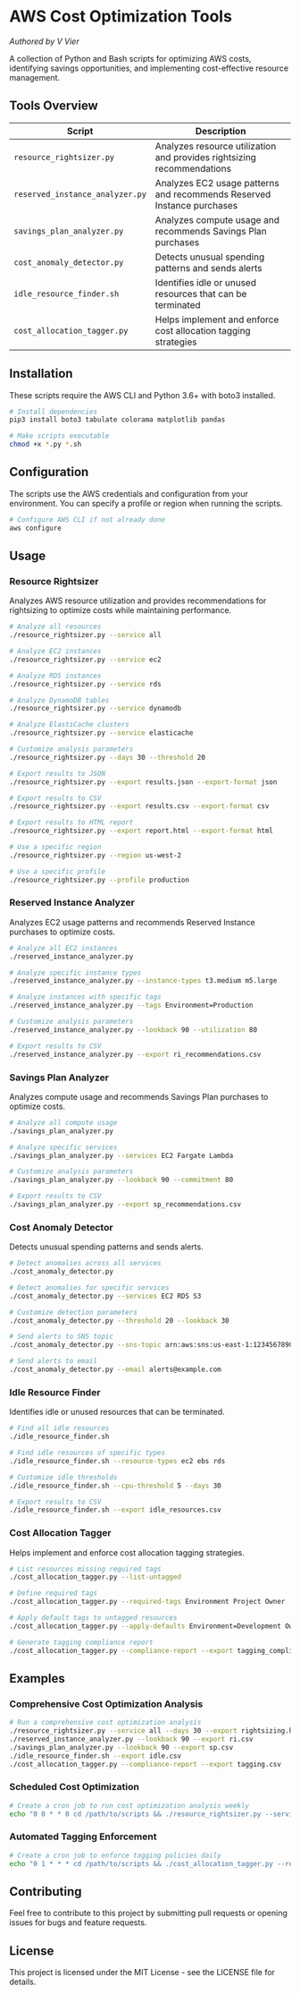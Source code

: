 # AWS Cost Optimization Tools

*Authored by V Vier*

A collection of Python and Bash scripts for optimizing AWS costs, identifying savings opportunities, and implementing cost-effective resource management.

## Tools Overview

| Script | Description |
|--------|-------------|
| `resource_rightsizer.py` | Analyzes resource utilization and provides rightsizing recommendations |
| `reserved_instance_analyzer.py` | Analyzes EC2 usage patterns and recommends Reserved Instance purchases |
| `savings_plan_analyzer.py` | Analyzes compute usage and recommends Savings Plan purchases |
| `cost_anomaly_detector.py` | Detects unusual spending patterns and sends alerts |
| `idle_resource_finder.sh` | Identifies idle or unused resources that can be terminated |
| `cost_allocation_tagger.py` | Helps implement and enforce cost allocation tagging strategies |

## Installation

These scripts require the AWS CLI and Python 3.6+ with boto3 installed.

```bash
# Install dependencies
pip3 install boto3 tabulate colorama matplotlib pandas

# Make scripts executable
chmod +x *.py *.sh
```

## Configuration

The scripts use the AWS credentials and configuration from your environment. You can specify a profile or region when running the scripts.

```bash
# Configure AWS CLI if not already done
aws configure
```

## Usage

### Resource Rightsizer

Analyzes AWS resource utilization and provides recommendations for rightsizing to optimize costs while maintaining performance.

```bash
# Analyze all resources
./resource_rightsizer.py --service all

# Analyze EC2 instances
./resource_rightsizer.py --service ec2

# Analyze RDS instances
./resource_rightsizer.py --service rds

# Analyze DynamoDB tables
./resource_rightsizer.py --service dynamodb

# Analyze ElastiCache clusters
./resource_rightsizer.py --service elasticache

# Customize analysis parameters
./resource_rightsizer.py --days 30 --threshold 20

# Export results to JSON
./resource_rightsizer.py --export results.json --export-format json

# Export results to CSV
./resource_rightsizer.py --export results.csv --export-format csv

# Export results to HTML report
./resource_rightsizer.py --export report.html --export-format html

# Use a specific region
./resource_rightsizer.py --region us-west-2

# Use a specific profile
./resource_rightsizer.py --profile production
```

### Reserved Instance Analyzer

Analyzes EC2 usage patterns and recommends Reserved Instance purchases to optimize costs.

```bash
# Analyze all EC2 instances
./reserved_instance_analyzer.py

# Analyze specific instance types
./reserved_instance_analyzer.py --instance-types t3.medium m5.large

# Analyze instances with specific tags
./reserved_instance_analyzer.py --tags Environment=Production

# Customize analysis parameters
./reserved_instance_analyzer.py --lookback 90 --utilization 80

# Export results to CSV
./reserved_instance_analyzer.py --export ri_recommendations.csv
```

### Savings Plan Analyzer

Analyzes compute usage and recommends Savings Plan purchases to optimize costs.

```bash
# Analyze all compute usage
./savings_plan_analyzer.py

# Analyze specific services
./savings_plan_analyzer.py --services EC2 Fargate Lambda

# Customize analysis parameters
./savings_plan_analyzer.py --lookback 90 --commitment 80

# Export results to CSV
./savings_plan_analyzer.py --export sp_recommendations.csv
```

### Cost Anomaly Detector

Detects unusual spending patterns and sends alerts.

```bash
# Detect anomalies across all services
./cost_anomaly_detector.py

# Detect anomalies for specific services
./cost_anomaly_detector.py --services EC2 RDS S3

# Customize detection parameters
./cost_anomaly_detector.py --threshold 20 --lookback 30

# Send alerts to SNS topic
./cost_anomaly_detector.py --sns-topic arn:aws:sns:us-east-1:123456789012:CostAlerts

# Send alerts to email
./cost_anomaly_detector.py --email alerts@example.com
```

### Idle Resource Finder

Identifies idle or unused resources that can be terminated.

```bash
# Find all idle resources
./idle_resource_finder.sh

# Find idle resources of specific types
./idle_resource_finder.sh --resource-types ec2 ebs rds

# Customize idle thresholds
./idle_resource_finder.sh --cpu-threshold 5 --days 30

# Export results to CSV
./idle_resource_finder.sh --export idle_resources.csv
```

### Cost Allocation Tagger

Helps implement and enforce cost allocation tagging strategies.

```bash
# List resources missing required tags
./cost_allocation_tagger.py --list-untagged

# Define required tags
./cost_allocation_tagger.py --required-tags Environment Project Owner

# Apply default tags to untagged resources
./cost_allocation_tagger.py --apply-defaults Environment=Development Owner=Unknown

# Generate tagging compliance report
./cost_allocation_tagger.py --compliance-report --export tagging_compliance.csv
```

## Examples

### Comprehensive Cost Optimization Analysis

```bash
# Run a comprehensive cost optimization analysis
./resource_rightsizer.py --service all --days 30 --export rightsizing.html --export-format html
./reserved_instance_analyzer.py --lookback 90 --export ri.csv
./savings_plan_analyzer.py --lookback 90 --export sp.csv
./idle_resource_finder.sh --export idle.csv
./cost_allocation_tagger.py --compliance-report --export tagging.csv
```

### Scheduled Cost Optimization

```bash
# Create a cron job to run cost optimization analysis weekly
echo "0 0 * * 0 cd /path/to/scripts && ./resource_rightsizer.py --service all --export /path/to/reports/rightsizing_\$(date +\%Y\%m\%d).html --export-format html" | crontab -
```

### Automated Tagging Enforcement

```bash
# Create a cron job to enforce tagging policies daily
echo "0 1 * * * cd /path/to/scripts && ./cost_allocation_tagger.py --required-tags Environment Project Owner --apply-defaults Environment=Development Owner=Unknown" | crontab -
```

## Contributing

Feel free to contribute to this project by submitting pull requests or opening issues for bugs and feature requests.

## License

This project is licensed under the MIT License - see the LICENSE file for details.
